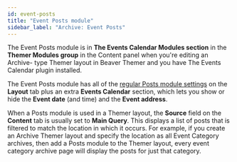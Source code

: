 ```yaml
---
id: event-posts
title: "Event Posts module"
sidebar_label: "Archive: Event Posts"
---
```


The Event Posts module is in **The Events Calendar Modules section** in the **Themer Modules group** in the Content panel when you're editing an Archive- type Themer layout in Beaver Themer and you have The Events Calendar plugin installed.

The Event Posts module has all of the [regular Posts module settings](/beaver-builder/layouts/modules/posts/) on the **Layout** tab plus an extra **Events Calendar** section, which lets you show or hide the **Event date** (and time) and the **Event address**.

When a Posts module is used in a Themer layout, the **Source** field on the **Content** tab is usually set to **Main Query**. This displays a list of posts that is filtered to match the location in which it occurs. For example, if you create an Archive Themer layout and specify the location as all Event Category archives, then add a Posts module to the Themer layout, every event category archive page will display the posts for just that category.
